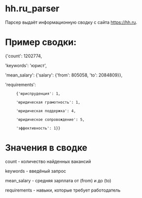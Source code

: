 # hh.ru_parser
Парсер выдаёт информационную сводку с сайта https://hh.ru.

# Пример сводки:

{'count': 1202774,

 'keywords': 'юрист',
 
 'mean_salary': {'salary': {'from': 805058, 'to': 2084809}},
 
 'requirements': 
 
         {'юриспруденция': 1, 
 
         'юридическая грамотность': 1,
 
         'юридическая поддержка': 4,
 
         'юридическое сопровождение': 5,
 
         'эффективность': 1}}

                  
# Значения в сводке

count - количество найденных вакансий

keywords - введёный запрос

mean_salary - средняя зарплата от (from) и до (to)

requirements - навыки, которые требует работодатель

